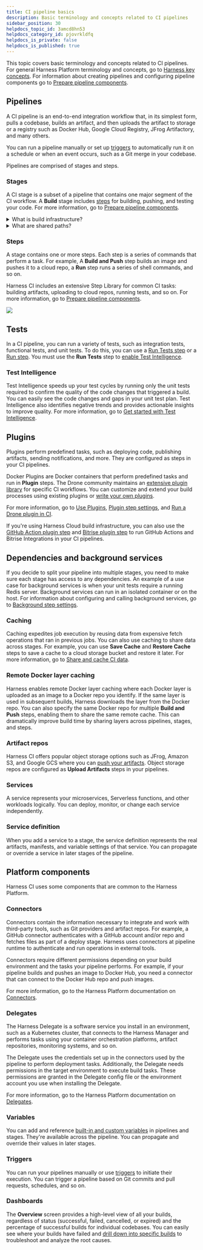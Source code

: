 ```yaml
---
title: CI pipeline basics
description: Basic terminology and concepts related to CI pipelines
sidebar_position: 30
helpdocs_topic_id: 3amcd8hn53
helpdocs_category_id: pjovrkldfq
helpdocs_is_private: false
helpdocs_is_published: true
---
```


This topic covers basic terminology and concepts related to CI pipelines. For general Harness Platform terminology and concepts, go to [Harness key concepts](../../getting-started/learn-harness-key-concepts.md). For information about creating pipelines and configuring pipeline components go to [Prepare pipeline components](../use-ci/prep-ci-pipeline-components.md).

## Pipelines

A CI pipeline is an end-to-end integration workflow that, in its simplest form, pulls a codebase, builds an artifact, and then uploads the artifact to storage or a registry such as Docker Hub, Google Cloud Registry, JFrog Artifactory, and many others.

You can run a pipeline manually or set up [triggers](#triggers) to automatically run it on a schedule or when an event occurs, such as a Git merge in your codebase.

Pipelines are comprised of stages and steps.

### Stages

A CI stage is a subset of a pipeline that contains one major segment of the CI workflow. A **Build** stage includes [steps](#steps) for building, pushing, and testing your code. For more information, go to [Prepare pipeline components](../use-ci/prep-ci-pipeline-components.md).

<details>
<summary>What is build infrastructure?</summary>

All stages have an infrastructure definition, which represents the build infrastructure used by a CI pipeline: the target clusters, hosts, and so on. Build infrastructure components and specifications depend on the build infrastructure you choose. For more information, go to [Which build infrastructure is right for me](../use-ci/set-up-build-infrastructure/which-build-infrastructure-is-right-for-me.md).

</details>

<details>
<summary>What are shared paths?</summary>

You can use **Shared Paths** in a stage to [share data across steps](../use-ci/caching-ci-data/share-ci-data-across-steps-and-stages.md) or customize cache paths for [Cache Intelligence](../use-ci/caching-ci-data/cache-intelligence.md).

When a pipeline runs, it creates a temporary volume called a *workspace*. During initialization, the stage clones your codebase to the root of the workspace. Then, the steps in the stage run inside the root. The workspace is the current working directory for each step in the stage. The workspace persists for the lifetime of the stage and enables steps in that stage to communicate and share state information. The default shared working directory for a stage is `/harness`. The workspace is destroyed when the stage ends.

Individual steps can communicate and share state using the workspace filesystem. The workspace is a volume, so filesystem changes persist throughout the stage lifetime. If you need to share additional volumes, you can add **Shared Paths**. Paths must begin with a forward slash, such as `/vol`. <!-- resolves as `/vol/harness`? -->

For example, the maven `m2` repo is stored in `/root/.m2` by default. If your Build stage uses Maven, you can specify `/root/.m2` as a **Shared Path** so that all steps in that stage can access that directory.

</details>

### Steps

A stage contains one or more steps. Each step is a series of commands that perform a task. For example, A **Build and Push** step builds an image and pushes it to a cloud repo, a **Run** step runs a series of shell commands, and so on.

Harness CI includes an extensive Step Library for common CI tasks: building artifacts, uploading to cloud repos, running tests, and so on. For more information, go to [Prepare pipeline components](../use-ci/prep-ci-pipeline-components.md).

![](./static/ci-pipeline-basics-510.png)

## Tests

In a CI pipeline, you can run a variety of tests, such as integration tests, functional tests, and unit tests. To do this, you can use a [Run Tests step](../use-ci/set-up-test-intelligence/configure-run-tests-step-settings.md) or a [Run step](../use-ci/run-ci-scripts/run-a-script-in-a-ci-stage.md). You must use the **Run Tests** step to [enable Test Intelligence](../use-ci/set-up-test-intelligence/set-up-test-intelligence.md).

### Test Intelligence

Test Intelligence speeds up your test cycles by running only the unit tests required to confirm the quality of the code changes that triggered a build. You can easily see the code changes and gaps in your unit test plan. Test Intelligence also identifies negative trends and provides actionable insights to improve quality. For more information, go to [Get started with Test Intelligence](test-intelligence-concepts.md).

## Plugins

Plugins perform predefined tasks, such as deploying code, publishing artifacts, sending notifications, and more. They are configured as steps in your CI pipelines.

Docker Plugins are Docker containers that perform predefined tasks and run in **Plugin** steps. The Drone community maintains an [extensive plugin library](https://plugins.drone.io/) for specific CI workflows. You can customize and extend your build processes using existing plugins or [write your own plugins](https://harness.io/blog/continuous-integration/write-first-plugin-for-cie/).

For more information, go to [Use Plugins](/docs/category/use-plugins/), [Plugin step settings](../use-ci/use-drone-plugins/plugin-step-settings-reference.md), and [Run a Drone plugin in CI](../use-ci/use-drone-plugins/run-a-drone-plugin-in-ci.md).

If you're using Harness Cloud build infrastructure, you can also use the [GitHub Action plugin step](../use-ci/use-drone-plugins/ci-github-action-step.md) and [Bitrise plugin step](../use-ci/use-drone-plugins/ci-bitrise-plugin.md) to run GitHub Actions and Bitrise Integrations in your CI pipelines.

## Dependencies and background services

If you decide to split your pipeline into multiple stages, you need to make sure each stage has access to any dependencies. An example of a use case for background services is when your unit tests require a running Redis server. Background services can run in an isolated container or on the host. For information about configuring and calling background services, go to [Background step settings](../use-ci/manage-dependencies/background-step-settings.md).

### Caching

Caching expedites job execution by reusing data from expensive fetch operations that ran in previous jobs. You can also use caching to share data across stages. For example, you can use **Save Cache** and **Restore Cache** steps to save a cache to a cloud storage bucket and restore it later. For more information, go to [Share and cache CI data](/docs/category/share-and-cache-ci-data).

### Remote Docker layer caching

Harness enables remote Docker layer caching where each Docker layer is uploaded as an image to a Docker repo you identify. If the same layer is used in subsequent builds, Harness downloads the layer from the Docker repo. You can also specify the same Docker repo for multiple **Build and Push** steps, enabling them to share the same remote cache. This can dramatically improve build time by sharing layers across pipelines, stages, and steps.

### Artifact repos

Harness CI offers popular object storage options such as JFrog, Amazon S3, and Google GCS where you can [push your artifacts](/docs/category/build-and-upload-artifacts). Object storage repos are configured as **Upload Artifacts** steps in your pipelines.

### Services

A service represents your microservices, Serverless functions, and other workloads logically. You can deploy, monitor, or change each service independently.

### Service definition

When you add a service to a stage, the service definition represents the real artifacts, manifests, and variable settings of that service. You can propagate or override a service in later stages of the pipeline.

## Platform components

Harness CI uses some components that are common to the Harness Platform.

### Connectors

Connectors contain the information necessary to integrate and work with third-party tools, such as Git providers and artifact repos. For example, a GitHub connector authenticates with a GitHub account and/or repo and fetches files as part of a deploy stage. Harness uses connectors at pipeline runtime to authenticate and run operations in external tools.

Connectors require different permissions depending on your build environment and the tasks your pipeline performs. For example, if your pipeline builds and pushes an image to Docker Hub, you need a connector that can connect to the Docker Hub repo and push images.

For more information, go to the Harness Platform documentation on [Connectors](/docs/category/connectors).

### Delegates

The Harness Delegate is a software service you install in an environment, such as a Kubernetes cluster, that connects to the Harness Manager and performs tasks using your container orchestration platforms, artifact repositories, monitoring systems, and so on.

The Delegate uses the credentials set up in the connectors used by the pipeline to perform deployment tasks. Additionally, the Delegate needs permissions in the target environment to execute build tasks. These permissions are granted in the Delegate config file or the environment account you use when installing the Delegate.

For more information, go to the Harness Platform documentation on [Delegates](/docs/category/delegates).

### Variables

You can add and reference [built-in and custom variables](/docs/category/variables-and-expressions) in pipelines and stages. They're available across the pipeline. You can propagate and override their values in later stages.

### Triggers

You can run your pipelines manually or use [triggers](/docs/category/triggers) to initiate their execution. You can trigger a pipeline based on Git commits and pull requests, schedules, and so on.

### Dashboards

The **Overview** screen provides a high-level view of all your builds, regardless of status (successful, failed, cancelled, or expired) and the percentage of successful builds for individual codebases. You can easily see where your builds have failed and [drill down into specific builds](../use-ci/viewing-builds.md) to troubleshoot and analyze the root causes.
